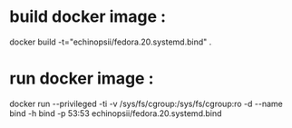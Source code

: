 build docker image :
====================

docker build -t="echinopsii/fedora.20.systemd.bind" .

run docker image :
==================

docker run --privileged -ti -v /sys/fs/cgroup:/sys/fs/cgroup:ro -d --name bind -h bind -p 53:53 echinopsii/fedora.20.systemd.bind
